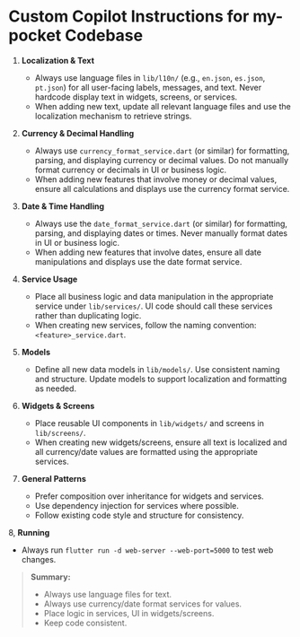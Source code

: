 # Custom Copilot Instructions for my-pocket Codebase

1. **Localization & Text**
   - Always use language files in `lib/l10n/` (e.g., `en.json`, `es.json`, `pt.json`) for all user-facing labels, messages, and text. Never hardcode display text in widgets, screens, or services.
   - When adding new text, update all relevant language files and use the localization mechanism to retrieve strings.

2. **Currency & Decimal Handling**
   - Always use `currency_format_service.dart` (or similar) for formatting, parsing, and displaying currency or decimal values. Do not manually format currency or decimals in UI or business logic.
   - When adding new features that involve money or decimal values, ensure all calculations and displays use the currency format service.

3. **Date & Time Handling**
   - Always use the `date_format_service.dart` (or similar) for formatting, parsing, and displaying dates or times. Never manually format dates in UI or business logic.
   - When adding new features that involve dates, ensure all date manipulations and displays use the date format service.

4. **Service Usage**
   - Place all business logic and data manipulation in the appropriate service under `lib/services/`. UI code should call these services rather than duplicating logic.
   - When creating new services, follow the naming convention: `<feature>_service.dart`.

5. **Models**
   - Define all new data models in `lib/models/`. Use consistent naming and structure. Update models to support localization and formatting as needed.

6. **Widgets & Screens**
   - Place reusable UI components in `lib/widgets/` and screens in `lib/screens/`.
   - When creating new widgets/screens, ensure all text is localized and all currency/date values are formatted using the appropriate services.

7. **General Patterns**
   - Prefer composition over inheritance for widgets and services.
   - Use dependency injection for services where possible.
   - Follow existing code style and structure for consistency.

8, **Running**
   - Always run `flutter run -d web-server --web-port=5000` to test web changes.

> **Summary:**
> - Always use language files for text.
> - Always use currency/date format services for values.
> - Place logic in services, UI in widgets/screens.
> - Keep code consistent.
